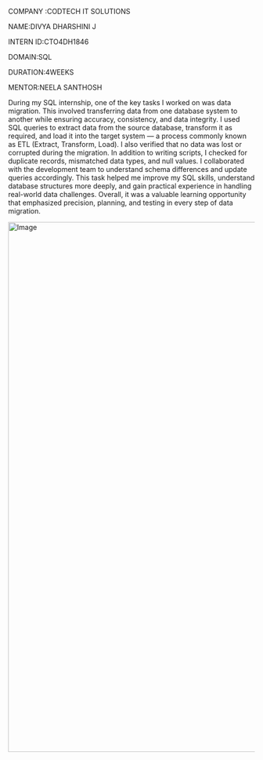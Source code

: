 COMPANY :CODTECH IT SOLUTIONS

NAME:DIVYA DHARSHINI J

INTERN ID:CTO4DH1846

DOMAIN:SQL

DURATION:4WEEKS

MENTOR:NEELA SANTHOSH

During my SQL internship, one of the key tasks I worked on was data migration. This involved transferring data from one database system to another while ensuring accuracy, consistency, and data integrity. I used SQL queries to extract data from the source database, transform it as required, and load it into the target system — a process commonly known as ETL (Extract, Transform, Load). I also verified that no data was lost or corrupted during the migration. In addition to writing scripts, I checked for duplicate records, mismatched data types, and null values. I collaborated with the development team to understand schema differences and update queries accordingly. This task helped me improve my SQL skills, understand database structures more deeply, and gain practical experience in handling real-world data challenges. Overall, it was a valuable learning opportunity that emphasized precision, planning, and testing in every step of data migration.

<img width="1920" height="1080" alt="Image" src="https://github.com/user-attachments/assets/a81ed17a-5f0a-4bbc-8593-e5125dd74529" />
